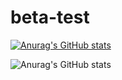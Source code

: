 # beta-test

[![Anurag's GitHub stats](https://github-readme-stats.vercel.app/api?username=callmenikk)](https://github.com/anuraghazra/github-readme-stats)

![Anurag's GitHub stats](https://github-readme-stats.vercel.app/api?username=callmenikka&show_icons=true)

